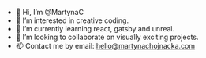 - 👋 Hi, I’m @MartynaC
- 👀 I’m interested in creative coding. 
- 🌱 I’m currently learning react, gatsby and unreal.
- 💞️ I’m looking to collaborate on visually exciting projects. 
- 📫 Contact me by email: hello@martynachojnacka.com 

<!---
MartynaC/MartynaC is a ✨ special ✨ repository because its `README.md` (this file) appears on your GitHub profile.
You can click the Preview link to take a look at your changes.
--->
